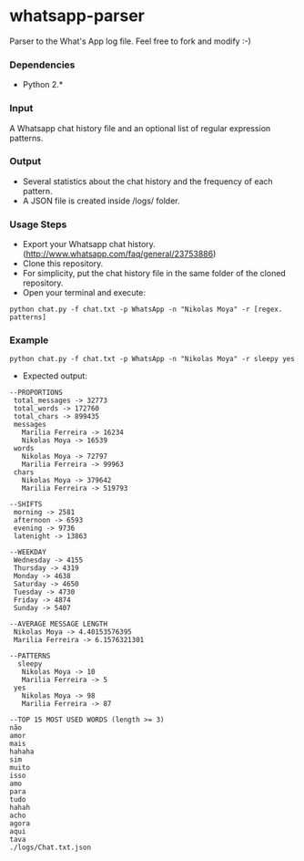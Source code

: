 whatsapp-parser
===============

Parser to the What's App log file. Feel free to fork and modify :-)

### Dependencies ###
- Python 2.*

### Input ##

A Whatsapp chat history file and an optional list of regular expression patterns.

### Output ##

- Several statistics about the chat history and the frequency of each pattern.
- A JSON file is created inside /logs/ folder.

### Usage Steps ####
- Export your Whatsapp chat history. (http://www.whatsapp.com/faq/general/23753886)
- Clone this repository.
- For simplicity, put the chat history file in the same folder of the cloned repository.
- Open your terminal and execute:

```
python chat.py -f chat.txt -p WhatsApp -n "Nikolas Moya" -r [regex. patterns]
```

### Example ###
```
python chat.py -f chat.txt -p WhatsApp -n "Nikolas Moya" -r sleepy yes
```

- Expected output:

```
--PROPORTIONS
 total_messages -> 32773
 total_words -> 172760
 total_chars -> 899435
 messages
   Marilia Ferreira -> 16234
   ‪Nikolas Moya -> 16539
 words
   ‪Nikolas Moya -> 72797
   Marilia Ferreira -> 99963
 chars
   ‪Nikolas Moya -> 379642
   Marilia Ferreira -> 519793

--SHIFTS
 morning -> 2581
 afternoon -> 6593
 evening -> 9736
 latenight -> 13863

--WEEKDAY
 Wednesday -> 4155
 Thursday -> 4319
 Monday -> 4638
 Saturday -> 4650
 Tuesday -> 4730
 Friday -> 4874
 Sunday -> 5407

--AVERAGE MESSAGE LENGTH
 ‪Nikolas Moya -> 4.40153576395
 Marilia Ferreira -> 6.1576321301

--PATTERNS
  sleepy
   ‪Nikolas Moya -> 10
   Marilia Ferreira -> 5
 yes
   ‪Nikolas Moya -> 98
   Marilia Ferreira -> 87

--TOP 15 MOST USED WORDS (length >= 3)
não
amor
mais
hahaha
sim
muito
isso
amo
para
tudo
hahah
acho
agora
aqui
tava
./logs/Chat.txt.json